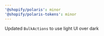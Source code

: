 ```yaml
---
'@shopify/polaris': minor
'@shopify/polaris-tokens': minor
---
```


Updated `BulkActions` to use light UI over dark
